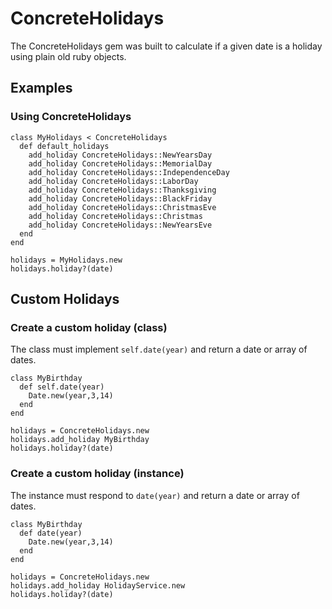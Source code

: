 # ConcreteHolidays

The ConcreteHolidays gem was built to calculate if a given date is a holiday using plain old ruby objects.

## Examples

### Using ConcreteHolidays

    class MyHolidays < ConcreteHolidays
      def default_holidays
        add_holiday ConcreteHolidays::NewYearsDay
        add_holiday ConcreteHolidays::MemorialDay
        add_holiday ConcreteHolidays::IndependenceDay
        add_holiday ConcreteHolidays::LaborDay
        add_holiday ConcreteHolidays::Thanksgiving
        add_holiday ConcreteHolidays::BlackFriday
        add_holiday ConcreteHolidays::ChristmasEve
        add_holiday ConcreteHolidays::Christmas
        add_holiday ConcreteHolidays::NewYearsEve
      end
    end

    holidays = MyHolidays.new
    holidays.holiday?(date)

## Custom Holidays

### Create a custom holiday (class)

The class must implement `self.date(year)` and return a date or array of dates.

    class MyBirthday
      def self.date(year)
        Date.new(year,3,14)
      end
    end

    holidays = ConcreteHolidays.new
    holidays.add_holiday MyBirthday
    holidays.holiday?(date)

### Create a custom holiday (instance)

The instance must respond to `date(year)` and return a date or array of dates.

    class MyBirthday
      def date(year)
        Date.new(year,3,14)
      end
    end

    holidays = ConcreteHolidays.new
    holidays.add_holiday HolidayService.new
    holidays.holiday?(date)
